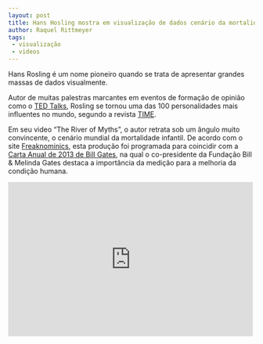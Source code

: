 ```yaml
---
layout: post
title: Hans Hosling mostra em visualização de dados cenário da mortalidade infantil
author: Raquel Rittmeyer
tags:
 - visualização 
 - videos
---
```


Hans Rosling é um nome pioneiro quando se trata de apresentar grandes
massas de dados visualmente.

Autor de muitas palestras marcantes em eventos de formação de opinião
como o [TED Talks](http://www.ted.com/talks), Rosling se tornou uma
das 100 personalidades mais influentes no mundo, segundo a revista
[TIME](http://www.time.com/time/specials/packages/article/0,28804,2111975_2111976_2112170,00.html).

Em seu video “The River of Myths”, o autor retrata sob um ângulo muito
convincente, o cenário mundial da mortalidade infantil. De acordo com
o site
[Freaknominics](http://www.freakonomics.com/2013/02/22/taking-on-the-myths-of-child-mortality/),
esta produção foi programada para coincidir com a
[Carta Anual de 2013 de Bill Gates](http://annualletter.gatesfoundation.org/#nav=intro),
na qual o co-presidente da Fundação Bill & Melinda Gates destaca a
importância da medição para a melhoria da condição humana.

<iframe width="500" height="315" src="http://www.youtube.com/embed/OwII-dwh-bk?rel=0" frameborder="0" allowfullscreen></iframe>
